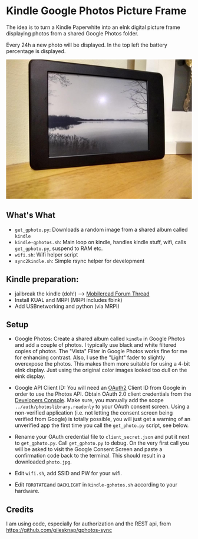# Kindle Google Photos Picture Frame
The idea is to turn a Kindle Paperwhite into an eInk digital picture frame displaying photos from a shared Google Photos folder.

Every 24h a new photo will be displayed. In the top left the battery percentage is displayed.

![screenshot](./screenshot.jpg)

## What's What

* `get_gphoto.py`: Downloads a random image from a shared album called `kindle`
* `kindle-gphotos.sh`: Main loop on kindle, handles kindle stuff, wifi, calls `get_gphoto.py`, suspend to RAM etc.
* `wifi.sh`: Wifi helper script
* `sync2kindle.sh`: Simple rsync helper for development

## Kindle preparation:
* jailbreak the kindle (doh!)  --> [Mobileread Forum Thread](https://www.mobileread.com/forums/showthread.php?t=320564)
* Install KUAL and MRPI (MRPI includes fbink)
* Add USBnetworking and python (via MRPI)

## Setup
* Google Photos: Create a shared album called `kindle` in Google Photos and add a couple of photos. I typically use black and white filtered copies of photos. The "Vista" Filter in Google Photos works fine for me for enhancing contrast. Also, I use the "Light" fader to slightly overexpose the photos. This makes them more suitable for using a 4-bit eInk display. Just using the original color images looked too dull on the eink display.

* Google API Client ID: You will need an [OAuth2](https://developers.google.com/identity/protocols/OAuth2) Client ID from Google in order to use the Photos API. Obtain OAuth 2.0 client credentials from the [Developers Console](https://console.developers.google.com/). Make sure, you manually add the scope `../auth/photoslibrary.readonly` to your OAuth consent screen. Using a non-verified application (i.e. not letting the consent screen being verified from Google) is totally possible, you will just get a warning of an unverified app the first time you call the `get_photo.py` script, see below.

* Rename your OAuth credential file to `client_secret.json` and put it next to `get_gphoto.py`. Call `get_gphoto.py` to debug. On the very first call you will be asked to visit the Google Consent Screen and paste a confirmation code back to the terminal. This should result in a downloaded `photo.jpg`.

* Edit `wifi.sh`, add SSID and PW for your wifi.

* Edit `FBROTATE`and  `BACKLIGHT` in `kindle-gphotos.sh` according to your hardware.

## Credits
I am using code, especially for authorization and the REST api, from https://github.com/gilesknap/gphotos-sync
